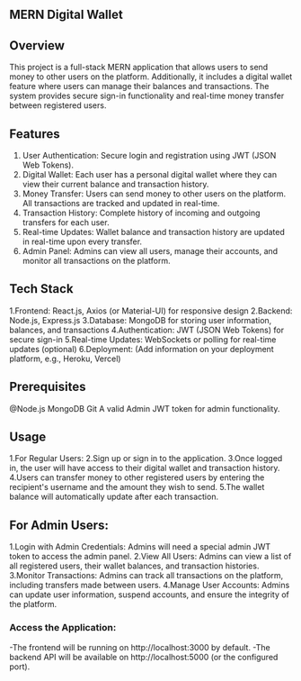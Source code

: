 ## MERN Digital Wallet
## Overview
This project is a full-stack MERN application that allows users to send money to other users on the platform. Additionally, it includes a digital wallet feature where users can manage their balances and transactions. The system provides secure sign-in functionality and real-time money transfer between registered users.

## Features
1. User Authentication: Secure login and registration using JWT (JSON Web Tokens).
2. Digital Wallet: Each user has a personal digital wallet where they can view their current balance and transaction history.
3. Money Transfer: Users can send money to other users on the platform. All transactions are tracked and updated in real-time.
4. Transaction History: Complete history of incoming and outgoing transfers for each user.
5. Real-time Updates: Wallet balance and transaction history are updated in real-time upon every transfer.
6. Admin Panel: Admins can view all users, manage their accounts, and monitor all transactions on the platform.
   
## Tech Stack

1.Frontend: React.js, Axios (or Material-UI) for responsive design
2.Backend: Node.js, Express.js
3.Database: MongoDB for storing user information, balances, and transactions
4.Authentication: JWT (JSON Web Tokens) for secure sign-in
5.Real-time Updates: WebSockets or polling for real-time updates (optional)
6.Deployment: (Add information on your deployment platform, e.g., Heroku, Vercel)

## Prerequisites

@Node.js
MongoDB
Git
A valid Admin JWT token for admin functionality.

## Usage

1.For Regular Users:
2.Sign up or sign in to the application.
3.Once logged in, the user will have access to their digital wallet and transaction history.
4.Users can transfer money to other registered users by entering the recipient's username and the amount they wish to send.
5.The wallet balance will automatically update after each transaction.

## For Admin Users:

1.Login with Admin Credentials: Admins will need a special admin JWT token to access the admin panel.
2.View All Users: Admins can view a list of all registered users, their wallet balances, and transaction histories.
3.Monitor Transactions: Admins can track all transactions on the platform, including transfers made between users.
4.Manage User Accounts: Admins can update user information, suspend accounts, and ensure the integrity of the platform.

### Access the Application:

-The frontend will be running on http://localhost:3000 by default.
-The backend API will be available on http://localhost:5000 (or the configured port).
